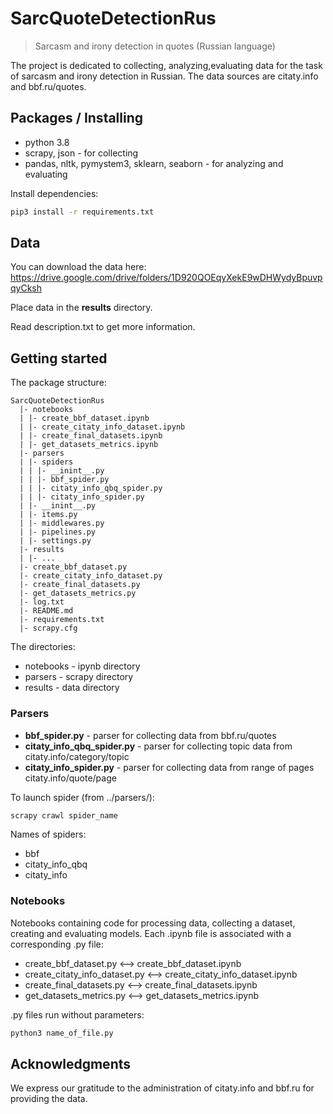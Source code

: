 # SarcQuoteDetectionRus
> Sarcasm and irony detection in quotes (Russian language)

The project is dedicated to collecting, analyzing,evaluating data for the 
task of sarcasm and irony detection in Russian. The data sources are citaty.info
and bbf.ru/quotes.

## Packages / Installing
* python 3.8
* scrapy, json - for collecting
* pandas, nltk, pymystem3, sklearn, seaborn - for analyzing and evaluating 

Install dependencies:
``` bash
pip3 install -r requirements.txt
```

## Data

You can download the data here:
https://drive.google.com/drive/folders/1D920QOEqyXekE9wDHWydyBpuvpqyCksh

Place data in the __results__ directory.

Read description.txt to get more information.

## Getting started

The package structure:

```
SarcQuoteDetectionRus
  |- notebooks
  | |- create_bbf_dataset.ipynb
  | |- create_citaty_info_dataset.ipynb
  | |- create_final_datasets.ipynb
  | |- get_datasets_metrics.ipynb
  |- parsers
  | |- spiders
  | | |- __inint__.py
  | | |- bbf_spider.py
  | | |- citaty_info_qbq_spider.py
  | | |- citaty_info_spider.py
  | |- __inint__.py
  | |- items.py
  | |- middlewares.py
  | |- pipelines.py
  | |- settings.py
  |- results
  | |- ...
  |- create_bbf_dataset.py
  |- create_citaty_info_dataset.py
  |- create_final_datasets.py
  |- get_datasets_metrics.py
  |- log.txt
  |- README.md
  |- requirements.txt
  |- scrapy.cfg
```

The directories:
* notebooks - ipynb directory
* parsers - scrapy directory
* results - data directory

### Parsers

* __bbf_spider.py__ - parser for collecting data from bbf.ru/quotes
* __citaty_info_qbq_spider.py__ - parser for collecting topic data from citaty.info/category/topic
* __citaty_info_spider.py__ - parser for collecting data from range of pages citaty.info/quote/page

To launch spider (from ../parsers/):
``` bash
scrapy crawl spider_name
```

Names of spiders:
* bbf
* citaty_info_qbq
* citaty_info

### Notebooks

Notebooks containing code for processing data, collecting a dataset, creating and evaluating models.
Each .ipynb file is associated with a corresponding .py file:

* create_bbf_dataset.py <--> create_bbf_dataset.ipynb
* create_citaty_info_dataset.py <--> create_citaty_info_dataset.ipynb
* create_final_datasets.py <--> create_final_datasets.ipynb
* get_datasets_metrics.py <--> get_datasets_metrics.ipynb

.py files run without parameters:
``` bash
python3 name_of_file.py
```

## Acknowledgments
We express our gratitude to the administration of citaty.info and bbf.ru for providing the data.
